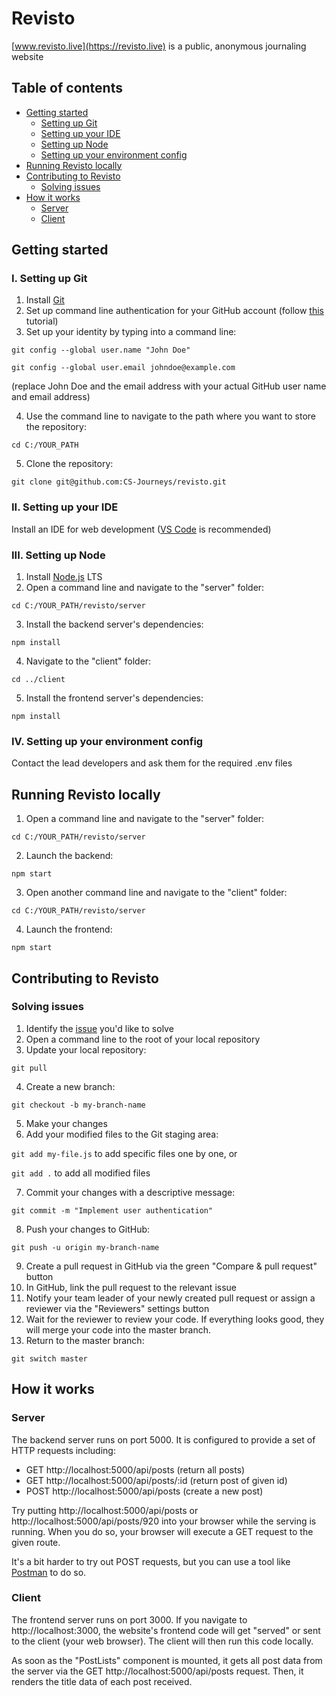 # Revisto
[www.revisto.live](https://revisto.live) is a public, anonymous journaling website
## Table of contents
  * [Getting started](#getting-started)
    * [Setting up Git](#i-setting-up-git)
    * [Setting up your IDE](#ii-setting-up-your-ide)
    * [Setting up Node](#iii-setting-up-node)
    * [Setting up your environment config](#iv-setting-up-your-environment-config)
  * [Running Revisto locally](#running-revisto-locally)
  * [Contributing to Revisto](#contributing-to-revisto)
    * [Solving issues](#solving-issues)
  * [How it works](#how-it-works)
    * [Server](#server)
    * [Client](#client)

## Getting started
### I. Setting up Git
1. Install [Git](https://git-scm.com/downloads)
2. Set up command line authentication for your GitHub account (follow [this](https://docs.github.com/en/authentication/connecting-to-github-with-ssh/generating-a-new-ssh-key-and-adding-it-to-the-ssh-agent) tutorial)
3. Set up your identity by typing into a command line:

`git config --global user.name "John Doe"`

`git config --global user.email johndoe@example.com`

(replace John Doe and the email address with your actual GitHub user name and email address)

4. Use the command line to navigate to the path where you want to store the repository: 

`cd C:/YOUR_PATH`

5. Clone the repository: 

`git clone git@github.com:CS-Journeys/revisto.git`

### II. Setting up your IDE
Install an IDE for web development ([VS Code](https://code.visualstudio.com/) is recommended)

### III. Setting up Node
1. Install [Node.js](https://nodejs.org/en/) LTS
2. Open a command line and navigate to the "server" folder:

`cd C:/YOUR_PATH/revisto/server`

3. Install the backend server's dependencies: 

`npm install`

4. Navigate to the "client" folder:

`cd ../client`

5.  Install the frontend server's dependencies:

`npm install`

### IV. Setting up your environment config
Contact the lead developers and ask them for the required .env files


## Running Revisto locally
1. Open a command line and navigate to the "server" folder:

`cd C:/YOUR_PATH/revisto/server`

2. Launch the backend:

`npm start`

3. Open another command line and navigate to the "client" folder:

`cd C:/YOUR_PATH/revisto/server`

4. Launch the frontend:

`npm start`


## Contributing to Revisto
### Solving issues

1. Identify the [issue](https://github.com/CS-Journeys/revisto/issues) you'd like to solve
2. Open a command line to the root of your local repository
3. Update your local repository:

`git pull`

4. Create a new branch:

`git checkout -b my-branch-name`

5. Make your changes
6. Add your modified files to the Git staging area:

`git add my-file.js` to add specific files one by one, or

`git add .` to add all modified files

7. Commit your changes with a descriptive message:

`git commit -m "Implement user authentication"`

8. Push your changes to GitHub:

`git push -u origin my-branch-name`

9. Create a pull request in GitHub via the green "Compare & pull request" button
10. In GitHub, link the pull request to the relevant issue
11. Notify your team leader of your newly created pull request or assign a reviewer via the "Reviewers" settings button
12. Wait for the reviewer to review your code. If everything looks good, they will merge your code into the master branch.
13. Return to the master branch:

`git switch master`
  

## How it works
### Server
The backend server runs on port 5000. It is configured to provide a set of HTTP requests including:
 - GET http://localhost:5000/api/posts (return all posts)
 - GET http://localhost:5000/api/posts/:id (return post of given id)
 - POST http://localhost:5000/api/posts (create a new post)

Try putting http://localhost:5000/api/posts or http://localhost:5000/api/posts/920 into your browser while the serving is running. When you do so, your browser will execute a GET request to the given route. 

It's a bit harder to try out POST requests, but you can use a tool like [Postman](https://www.postman.com/) to do so. 

### Client
The frontend server runs on port 3000. If you navigate to http://localhost:3000, the website's frontend code will get "served" or sent to the client (your web browser). The client will then run this code locally.

As soon as the "PostLists" component is mounted, it gets all post data from the server via the GET http://localhost:5000/api/posts request. Then, it renders the title data of each post received.
